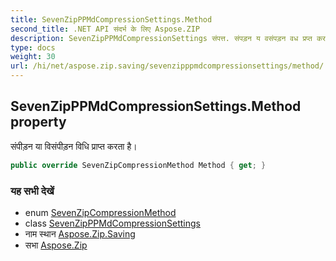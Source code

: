 ```yaml
---
title: SevenZipPPMdCompressionSettings.Method
second_title: .NET API संदर्भ के लिए Aspose.ZIP
description: SevenZipPPMdCompressionSettings संपत्त. संपड़न य वसंपड़न वध प्रप्त करत है
type: docs
weight: 30
url: /hi/net/aspose.zip.saving/sevenzipppmdcompressionsettings/method/
---
```

## SevenZipPPMdCompressionSettings.Method property

संपीड़न या विसंपीड़न विधि प्राप्त करता है।

```csharp
public override SevenZipCompressionMethod Method { get; }
```

### यह सभी देखें

* enum [SevenZipCompressionMethod](../../sevenzipcompressionmethod/)
* class [SevenZipPPMdCompressionSettings](../)
* नाम स्थान [Aspose.Zip.Saving](../../sevenzipppmdcompressionsettings/)
* सभा [Aspose.Zip](../../../)


